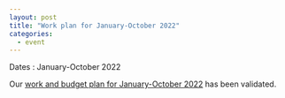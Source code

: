 ```yaml
---
layout: post
title: "Work plan for January-October 2022"
categories:
  - event
---
```


Dates
:	January-October 2022

Our [work and budget plan for January-October 2022](https://europroofnet.github.io/work-plan-1/) has been validated.

